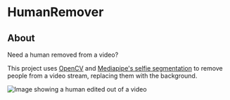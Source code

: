 # HumanRemover
## About
Need a human removed from a video?

This project uses [OpenCV](https://opencv.org/) and [Mediapipe's selfie segmentation](https://google.github.io/mediapipe/solutions/selfie_segmentation.html) to remove people from a video stream, replacing them with the background.


![Image showing a human edited out of a video](NowYouSeeMe.gif)
